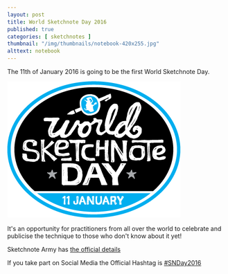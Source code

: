 ```yaml
---
layout: post
title: World Sketchnote Day 2016
published: true 
categories: [ sketchnotes ]
thumbnail: "/img/thumbnails/notebook-420x255.jpg"
alttext: notebook
---
```


The 11th of January 2016 is going to be the first World Sketchnote Day. 

![logo](/img/posts/world-sketchnote-day-2016/wsd-logo-400px.png  "logo")

It's an opportunity for practitioners from all over the world to celebrate and publicise the 
technique to those who don't know about it yet!

Sketchnote Army has [the official details](http://sketchnotearmy.com/world-sketchnote-day/)

If you take part on Social Media the Official Hashtag is [#SNDay2016](https://twitter.com/hashtag/SNDay2016?src=hash)

